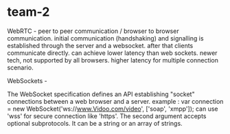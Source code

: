 # team-2

WebRTC - 
peer to peer communication / browser to browser communication.
initial communication (handshaking) and signalling is established through the server and a websocket. after that clients communicate directly.
can achieve lower latency than web sockets.
newer tech, not supported by all browsers.
higher latency for multiple connection scenario.


WebSockets -

The WebSocket specification defines an API establishing "socket" connections between a web browser and a server.
example : var connection = new WebSocket('ws://www.Vidoo.com/video', ['soap', 'xmpp']);
can use 'wss' for secure connection like 'https'.
The second argument accepts optional subprotocols. It can be a string or an array of strings.



